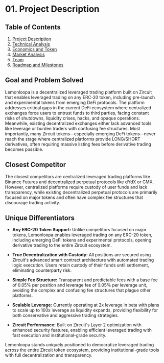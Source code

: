 # 01. Project Description

## Table of Contents

1. [Project Description](01-project-description.md)
2. [Technical Analysis](02-technical-analysis.md)
3. [Economics and Token](03-economics-and-token.md)
4. [Market Analysis](04-market-analysis.md)
5. [Team](05-team.md)
6. [Roadmap and Milestones](06-roadmap-and-milestones.md)

## **Goal and Problem Solved**

Lemonloopa is a decentralized leveraged trading platform built on Zircuit that enables leveraged trading on any ERC-20 token, including pre-launch and experimental tokens from emerging DeFi protocols. The platform addresses critical gaps in the current DeFi ecosystem where centralized exchanges force users to entrust funds to third parties, facing constant risks of shutdowns, liquidity crises, hacks, and opaque operations. Meanwhile, existing decentralized exchanges either lack advanced tools like leverage or burden traders with confusing fee structures. Most importantly, many Zircuit tokens—especially emerging DeFi tokens—never reach the stage where centralized platforms provide LONG/SHORT derivatives, often requiring massive listing fees before derivative trading becomes possible.

## **Closest Competitor**

The closest competitors are centralized leveraged trading platforms like Binance Futures and decentralized perpetual protocols like dYdX or GMX. However, centralized platforms require custody of user funds and lack transparency, while existing decentralized perpetual protocols are primarily focused on major tokens and often have complex fee structures that discourage trading activity.

## **Unique Differentiators**

* **Any ERC-20 Token Support:** Unlike competitors focused on major tokens, Lemonloopa enables leveraged trading on any ERC-20 token, including emerging DeFi tokens and experimental protocols, opening derivative trading to the entire Zircuit ecosystem.

* **True Decentralization with Custody:** All positions are secured using Zircuit's advanced smart contract architecture with automated trading logic execution. Users retain custody of their funds until settlement, eliminating counterparty risk.

* **Simple Fee Structure:** Transparent and predictable fees with a base fee of 0.05% per position and leverage fee of 0.05% per leverage unit, avoiding the complex and confusing fee structures that plague other platforms.

* **Scalable Leverage:** Currently operating at 2x leverage in beta with plans to scale up to 100x leverage as liquidity expands, providing flexibility for both conservative and aggressive trading strategies.

* **Zircuit Performance:** Built on Zircuit's Layer 2 optimization with enhanced security features, enabling efficient leveraged trading with fast execution and institutional-grade security.

Lemonloopa stands uniquely positioned to democratize leveraged trading across the entire Zircuit token ecosystem, providing institutional-grade tools with full decentralization and transparency.
